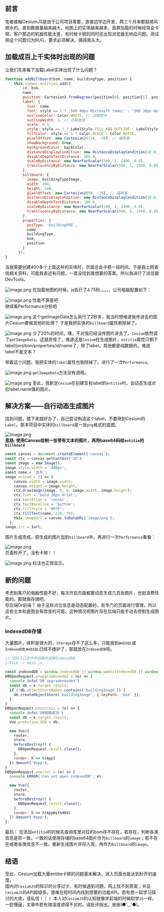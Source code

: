 ## 前言
笔者接触CesiumJS是由于公司项目需要，直接边学边开发，两三个月来都挺顺风顺水的。直到数据量越来越大，地图上的实体越来越多，首屏加载的时候经常会卡顿，客户那边的机器性能太差，有时候卡顿的同时还出现浏览器无响应问题。测试把这个问题归为BUG，要求必须解决，搞得我头大。

## 加载成百上千实体时出现的问题
让我们先来看下加载Label实体出现了什么问题？
```js
function addBillboard(bsm, name, buildingType, position) {
    this.viewer.entities.add({
        id: bsm,
        name,
        position: Cartesian3.fromDegrees(position[0], position[1], position[2]),
        label: {
          text: name,
          font: style == 1 ? '500 40px Microsoft YaHei' : '500 30px Helvetica', // 15pt monospace
          outlineColor: Color.WHITE, // 边框颜色
          outlineWidth: 1, // 边框宽度
          scale: 0.5,
          style: style == 1 ? LabelStyle.FILL_AND_OUTLINE : LabelStyle.FILL,
          fillColor: style == 1 ? Color.BLACK : Color.WHITE,
          pixelOffset: new Cartesian2(110, -70), // 偏移量
          showBackground: true,
          backgroundColor: backColor,
          distanceDisplayCondition: new DistanceDisplayCondition(10.0, 8000.0),
          disableDepthTestDistance: 100.0,
          scaleByDistance: new NearFarScalar(500, 1, 1400, 0.0),
          translucencyByDistance: new NearFarScalar(500, 1, 1400, 0.0)
        },
        billboard: {
          image: buildingTypeImage,
          width: 300,
          height: 140,
          pixelOffset: new Cartesian2(90, -25), // 偏移量
          distanceDisplayCondition: new DistanceDisplayCondition(10.0, 2000.0),
          disableDepthTestDistance: 100.0,
          scaleByDistance: new NearFarScalar(500, 1, 1400, 0.0),
          translucencyByDistance: new NearFarScalar(500, 1, 1400, 0.0)
        },
        properties: {
          poiType: 'buildingPOI',
          name,
          buildingType,
          bsm,
          position
        }
      });
}
```
当我需要创建400多个上面这样的实体时，页面总会卡顿一段时间。于是我上网查找相关资料，可能我表述有问题，一直没找到我想要的答案。所以我进行了浏览器DevTools。

![image.png](https://pic.imgdb.cn/item/6523a287c458853aef452b93.jpg)
在加载地图的时候，js执行了4.75秒。。。。，公司电脑配置如下：

![image.png](https://pic.imgdb.cn/item/6523a27fc458853aef45295f.jpg)
性能不算差吧<br>
继续看Performance分析吧

![image.png](https://pic.imgdb.cn/item/6523a49ec458853aef45c28e.jpg)
这个getImageData怎么执行了2秒多，我当时想难道我传进去的图片Cesium要做其他的处理？
于是我把实体的`billboard`属性剔除掉了。

![image.png](https://pic.imgdb.cn/item/6523a27fc458853aef452980.jpg)
少了20%的时间，噢，不对我已经没传图片进去了，`Cesium`依然调了`getImageData`，这就奇怪了，难道这是`Cesium`在生成图片，`entitie`属性只剩下label/position/properties/id/name了，除了label，其他都是纯数据的。难道label不是文本？<br>

带着这个问题，我把实体的`label`属性也剔除掉了。进行了一次`Performance`。

![image.png](https://pic.imgdb.cn/item/6523a27fc458853aef45299a.jpg)
`getImageData`方法没有调用。

![image.png](https://pic.imgdb.cn/item/6523a287c458853aef452bb5.jpg)
至此，我断定`Cesium`在创建含有label的`entitie`时，会动态生成对应label.name值的图片。

## 解决方案——自行动态生成图片
找到问题，接下来就好办了，自己尝试构造这个label，不要用到Cesium的`Label`。原本项目中实体的`billboard`是一张`png`格式的底图。

![image.png](https://pic.imgdb.cn/item/6523a27fc458853aef452968.jpg)<br>
**思路: 使用Canvas绘制一张带有文本的图片，再将base64码给`entitie`的`billboard`**<br>
```js
const canvas = document.createElement('canvas');
const ctx = canvas.getContext('2d');
const image = new Image();
image.style.width = '400px';
const name = '韭年';
image.onload = () => {
    canvas.width = image.width;
    canvas.height = image.height;
    ctx.drawImage(image, 0, 0, image.width, image.height);
    ctx.font = 'bold 20px Arial';
    ctx.textAlign = 'center';
    ctx.textBaseline = 'bottom';
    ctx.fillStyle = '#FFF';
    ctx.fillText(name, 220, 70);
    this.imageUrl = canvas.toDataURL('image/png');
  };
image.src = Iurl;
```
图片生成完成，把生成的图片加到`billboard`中，再进行一次`Performance`看看：

![image.png](https://pic.imgdb.cn/item/6523a27fc458853aef4529ab.jpg)<br>
页面秒开了，没有卡顿！！

![image.png](https://pic.imgdb.cn/item/6523a287c458853aef452b9e.jpg)
标注也正常显示。
## 新的问题
考虑到客户的电脑性能不好，每次开启页面都要动态生成几百张图片，也挺浪费性能的。那就做存储吧。<br>
存后端Or前端？
由于这些点位信息是动态配置的，有专门的页面进行管理，所以这些文本和底图会有改变的可能。这种情况把图片存在后端只能手动去控制生成图片。<br>
### IndexedDB存储
大量图片，体积是很大的，`Storage`存不了这么多，只能放到`WebSQL`或`IndexedDB`,`WebSQL`已经不维护了，那就放在`IndexedDB`吧。
```js
// 项目入口文件中创建并连接IndexedDB
//FILE -> main.js

const indexedDB = window.indexedDB || window.webkitIndexedDB || window.mozIndexedDB;
DBOpenRequest.onupgradeneeded = (e) => {
  console.info('DB upgradeneeded')
  const db = e.target.result;
  if (!db.objectStoreNames.contains('buildingImage')) {
    db.createObjectStore('buildingImage', { keyPath: 'bsm' });
  }
}
DBOpenRequest.onsuccess = (e) => {
  console.info('DB链接成功')
  const db = e.target.result;
  Vue.prototype.$DB = db;

  new Vue({
    router,
    store,
    beforeDestroy() {
      DBOpenRequest.result.close();
    },
    render: h => h(App)
  }).$mount('#app');
}
DBOpenRequest.onerror = (e) => {
  console.ERROR('Can not open indexedDB', e);

  new Vue({
    router,
    store,
    beforeDestroy() {
      DBOpenRequest.result.close();
    },
    render: h => h(AppWith404)
  }).$mount('#app');
};
```

最后： 在添加`entitie`的时候先查询库里对应的bsm存不存在，若存在，判断各类信息是否一致，一致的话使用存储的base64图片作为`billboard`的`image`；若不存在或者各类信息不一致，重新生成图片并存入库，再作为`billboard`的`image`。

## 结语
至此，Cesium加载大量entitie卡顿的问题基本解决，进入页面也能达到秒开的速度。<br>
国内对`CesiumJS`的知识的分享过少，有时候遇到问题，网上找不到答案；并且`CesiumJS`的API超级多，很难在短时间内找到想要的功能API。若有想一起学习探讨的大佬，请私信！！！
本人对`CesiumJS`的认知就像学前端的时候刚学`JS`一样，一脸懵逼，文章中若有错误或讲得不对的，请批评指出。谢谢(●'◡'●)。